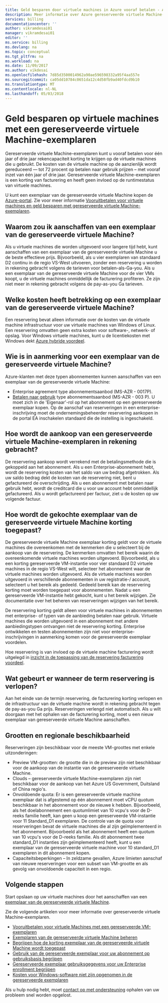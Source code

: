 ```yaml
---
title: Geld besparen door virtuele machines in Azure vooraf betalen - Azure | Microsoft Docs
description: Meer informatie over Azure gereserveerde virtuele Machine-exemplaar op te slaan op de kosten van uw virtuele machines.
services: billing
documentationcenter: ''
author: vikramdesai01
manager: vikramdesai01
editor: ''
ms.service: billing
ms.devlang: na
ms.topic: conceptual
ms.tgt_pltfrm: na
ms.workload: na
ms.date: 11/09/2017
ms.author: vikdesai
ms.openlocfilehash: 7d85d3500014962a90ae596598332a95f4aa557e
ms.sourcegitcommit: ca05dd10784c0651da12c4d58fb9ad40fdcd9b10
ms.translationtype: MT
ms.contentlocale: nl-NL
ms.lasthandoff: 05/03/2018
---
```

# <a name="save-money-on-virtual-machines-with-reserved-virtual-machine-instances"></a>Geld besparen op virtuele machines met een gereserveerde virtuele Machine-exemplaren 
Gereserveerde virtuele Machine-exemplaren kunt u vooraf betalen voor één jaar of drie jaar rekencapaciteit korting te krijgen op de virtuele machines die u gebruikt. De kosten van de virtuele machine op de aanzienlijk wordt gereduceerd — tot 72 procent op betalen naar gebruik prijzen – met vooraf inzet van één jaar of drie jaar. Gereserveerde virtuele Machine-exemplaren is een korting van facturering en heeft geen invloed op de runtimestatus van virtuele machines.

U kunt een exemplaar van de gereserveerde virtuele Machine kopen de [Azure-portal](https://aka.ms/reservations). Zie voor meer informatie [Vooruitbetalen voor virtuele machines en geld besparen met gereserveerde virtuele Machine-exemplaren](https://go.microsoft.com/fwlink/?linkid=861721).

## <a name="why-should-i-buy-a-reserved-virtual-machine-instance"></a>Waarom zou ik aanschaffen van een exemplaar van de gereserveerde virtuele Machine?
Als u virtuele machines die worden uitgevoerd voor langere tijd hebt, kunt aanschaffen van een exemplaar van de gereserveerde virtuele Machine u de beste effectieve prijs. Bijvoorbeeld, als u vier exemplaren van standaard D2 continu in de regio VS-West uitvoeren, zonder een reservering u worden in rekening gebracht volgens de tarieven voor betalen-als-Ga-you. Als u een exemplaar van de gereserveerde virtuele Machine voor de vier VMs koopt, u de virtuele machines onmiddellijk de facturering profiteren. Ze zijn niet meer in rekening gebracht volgens de pay-as-you Ga tarieven. 

## <a name="what-charges-does-a-reserved-virtual-machine-instance-cover"></a>Welke kosten heeft betrekking op een exemplaar van de gereserveerde virtuele Machine?
Een reservering bevat alleen informatie over de kosten van de virtuele machine infrastructuur voor uw virtuele machines van Windows of Linux. Een reservering omvatten geen extra kosten voor software-, netwerk- of opslag. Voor Windows virtuele machines, kunt u de licentiekosten met Windows dekt [Azure hybride voordeel](https://azure.microsoft.com/pricing/hybrid-benefit/).

## <a name="whos-eligible-to-purchase-a-reserved-virtual-machine-instance"></a>Wie is in aanmerking voor een exemplaar van de gereserveerde virtuele Machine?
Azure-klanten met deze typen abonnementen kunnen aanschaffen van een exemplaar van de gereserveerde virtuele Machine:
-   Enterprise agreement type abonnementsaanbod (MS-AZR - 0017P).
-   [Betalen naar gebruik](https://azure.microsoft.com/offers/ms-azr-0003p/) type abonnementsaanbod (MS-AZR - 003 P).
U moet zich in de 'Eigenaar'-rol op het abonnement op een gereserveerde exemplaar kopen. Op de aanschaf van reserveringen in een enterprise-inschrijving moet de ondernemingsbeheerder reservering aankopen in de portal EA inschakelen standaard die de instelling is ingeschakeld.

## <a name="how-is-a-reserved-virtual-machine-instances-purchase-billed"></a>Hoe wordt de aankoop van een gereserveerde virtuele Machine-exemplaren in rekening gebracht?
De reservering aankoop wordt verrekend met de betalingsmethode die is gekoppeld aan het abonnement. Als u een Enterprise-abonnement hebt, wordt de reservering kosten van het saldo van uw bedrag afgetrokken. Als uw saldo bedrag dekt de kosten van de reservering niet, bent u gefactureerd de overschrijding.
Als u een abonnement met betalen naar gebruik hebt, wordt de creditcard die u voor uw account hebt onmiddellijk gefactureerd. Als u wordt gefactureerd per factuur, ziet u de kosten op uw volgende factuur.

## <a name="how-is-the-purchased-reserved-virtual-machine-instance-discount-applied"></a>Hoe wordt de gekochte exemplaar van de gereserveerde virtuele Machine korting toegepast?
De gereserveerde virtuele Machine exemplaar korting geldt voor de virtuele machines die overeenkomen met de kenmerken die u selecteert bij de aankoop van de reservering. De kenmerken omvatten het bereik waarin de overeenkomende virtuele machines worden uitgevoerd. Bijvoorbeeld, als u een korting gereserveerde VM-instantie voor vier standaard D2 virtuele machines in de regio VS-West wilt, selecteer het abonnement waar de virtuele machines worden uitgevoerd. Als de virtuele machines worden uitgevoerd in verschillende abonnementen in uw registratie-/ account, selecteert u het bereik als gedeeld. Gedeeld bereik kan de reservering korting moet worden toegepast voor abonnementen.
Nadat u een gereserveerde VM-instantie hebt gekocht, kunt u het bereik wijzigen. Zie documentatie over het beheren van reserveringen wijzigen van het bereik.

De reservering korting geldt alleen voor virtuele machines in abonnementen met enterprise- of typen van de aanbieding betalen naar gebruik. Virtuele machines die worden uitgevoerd in een abonnement met andere aanbiedingstypen ontvangen niet de reservering korting. Enterprise ontwikkelen en testen abonnementen zijn niet voor enterprise-inschrijvingen in aanmerking komen voor de gereserveerde exemplaar voordelen.

Hoe reservering is van invloed op de virtuele machine facturering wordt uitgelegd in [inzicht in de toepassing van de reservering facturering voordeel](https://go.microsoft.com/fwlink/?linkid=863405).

## <a name="what-happens-when-the-reservation-term-expires"></a>Wat gebeurt er wanneer de term reservering is verlopen?
Aan het einde van de termijn reservering, de facturering korting verlopen en de infrastructuur van de virtuele machine wordt in rekening gebracht tegen de pay-as-you Ga prijs. Reserveringen verlengd niet automatisch. Als u wilt doorgaan met het ophalen van de facturering korting, moet u een nieuw exemplaar van gereserveerde virtuele Machine aanschaffen. 

## <a name="sizes-and-regional-availability"></a>Grootten en regionale beschikbaarheid
Reserveringen zijn beschikbaar voor de meeste VM-groottes met enkele uitzonderingen:
- Preview VM-grootten: de grootte die in de preview zijn niet beschikbaar voor de aankoop van de instantie van de gereserveerde virtuele Machine.
- Clouds – gereserveerde virtuele Machine-exemplaren zijn niet beschikbaar voor de aankoop van het Azure US Government, Duitsland of China regio's. 
- Onvoldoende quota: Er is een gereserveerde virtuele machine exemplaar dat is afgestemd op één abonnement moet vCPU quotum beschikbaar in het abonnement voor de nieuwe k hebben. Bijvoorbeeld, als het doelabonnement een quotumlimiet van 10 vcpu's voor de D-reeks familie heeft, kan geen u koop een gereserveerde VM-instantie voor 11 Standard_D1 exemplaren. De controle van de quota voor reserveringen bevat de virtuele machines die al zijn geïmplementeerd in het abonnement. Bijvoorbeeld als het abonnement heeft een quotum van 10 vcpu's voor de D-reeks familie. Als dit abonnement twee standard_D1 instanties zijn geïmplementeerd heeft, kunt u een exemplaar van de gereserveerde virtuele machine voor 10 standard_D1 exemplaren in dit abonnement kopen. 
- Capaciteitsbeperkingen – In zeldzame gevallen, Azure limieten aanschaf van nieuwe reserveringen voor een subset van VM-grootte en als gevolg van onvoldoende capaciteit in een regio.

## <a name="next-steps"></a>Volgende stappen
Start opslaan op uw virtuele machines door het aanschaffen van een [exemplaar van de gereserveerde virtuele Machine](https://go.microsoft.com/fwlink/?linkid=861721). 

Zie de volgende artikelen voor meer informatie over gereserveerde virtuele Machine-exemplaren.

- [Vooruitbetalen voor virtuele Machines met een gereserveerde VM-exemplaren](../virtual-machines/windows/prepay-reserved-vm-instances.md)
- [Exemplaren van de gereserveerde virtuele Machine beheren](billing-manage-reserved-vm-instance.md)
- [Begrijpen hoe de korting exemplaar van de gereserveerde virtuele Machine wordt toegepast](billing-understand-vm-reservation-charges.md)
- [Gebruik van de gereserveerde exemplaar voor uw abonnement op gebruiksbasis begrijpen](billing-understand-reserved-instance-usage.md)
- [Gereserveerde exemplaar gebruiksgegevens voor uw Enterprise enrollment begrijpen](billing-understand-reserved-instance-usage-ea.md)
- [Kosten voor Windows-software niet zijn opgenomen in de gereserveerde exemplaren](billing-reserved-instance-windows-software-costs.md)

Als u hulp nodig hebt, moet [contact op met ondersteuning](https://portal.azure.com/?#blade/Microsoft_Azure_Support/HelpAndSupportBlade) ophalen van uw probleem snel worden opgelost.
